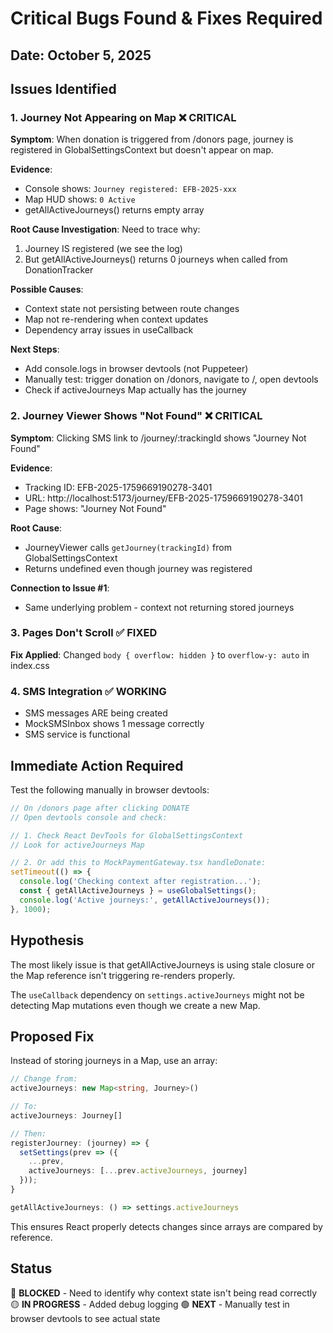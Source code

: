 # Critical Bugs Found & Fixes Required

## Date: October 5, 2025

## Issues Identified

### 1. **Journey Not Appearing on Map** ❌ CRITICAL
**Symptom**: When donation is triggered from /donors page, journey is registered in GlobalSettingsContext but doesn't appear on map.

**Evidence**:
- Console shows: `Journey registered: EFB-2025-xxx`
- Map HUD shows: `0 Active`
- getAllActiveJourneys() returns empty array

**Root Cause Investigation**:
Need to trace why:
1. Journey IS registered (we see the log)
2. But getAllActiveJourneys() returns 0 journeys when called from DonationTracker

**Possible Causes**:
- Context state not persisting between route changes
- Map not re-rendering when context updates
- Dependency array issues in useCallback

**Next Steps**:
- Add console.logs in browser devtools (not Puppeteer)
- Manually test: trigger donation on /donors, navigate to /, open devtools
- Check if activeJourneys Map actually has the journey

### 2. **Journey Viewer Shows "Not Found"** ❌ CRITICAL
**Symptom**: Clicking SMS link to /journey/:trackingId shows "Journey Not Found"

**Evidence**:
- Tracking ID: EFB-2025-1759669190278-3401
- URL: http://localhost:5173/journey/EFB-2025-1759669190278-3401
- Page shows: "Journey Not Found"

**Root Cause**:
- JourneyViewer calls `getJourney(trackingId)` from GlobalSettingsContext
- Returns undefined even though journey was registered

**Connection to Issue #1**:
- Same underlying problem - context not returning stored journeys

### 3. **Pages Don't Scroll** ✅ FIXED
**Fix Applied**: Changed `body { overflow: hidden }` to `overflow-y: auto` in index.css

### 4. **SMS Integration** ✅ WORKING
- SMS messages ARE being created
- MockSMSInbox shows 1 message correctly
- SMS service is functional

## Immediate Action Required

Test the following manually in browser devtools:

```javascript
// On /donors page after clicking DONATE
// Open devtools console and check:

// 1. Check React DevTools for GlobalSettingsContext
// Look for activeJourneys Map

// 2. Or add this to MockPaymentGateway.tsx handleDonate:
setTimeout(() => {
  console.log('Checking context after registration...');
  const { getAllActiveJourneys } = useGlobalSettings();
  console.log('Active journeys:', getAllActiveJourneys());
}, 1000);
```

## Hypothesis

The most likely issue is that getAllActiveJourneys is using stale closure or the Map reference isn't triggering re-renders properly.

The `useCallback` dependency on `settings.activeJourneys` might not be detecting Map mutations even though we create a new Map.

## Proposed Fix

Instead of storing journeys in a Map, use an array:

```typescript
// Change from:
activeJourneys: new Map<string, Journey>()

// To:
activeJourneys: Journey[]

// Then:
registerJourney: (journey) => {
  setSettings(prev => ({
    ...prev,
    activeJourneys: [...prev.activeJourneys, journey]
  }));
}

getAllActiveJourneys: () => settings.activeJourneys
```

This ensures React properly detects changes since arrays are compared by reference.

## Status

🔴 **BLOCKED** - Need to identify why context state isn't being read correctly
🟡 **IN PROGRESS** - Added debug logging
🟢 **NEXT** - Manually test in browser devtools to see actual state
